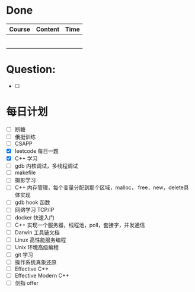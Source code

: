 # Done
| Course | Content | Time |
| ------ | ------- | ---- |
|        |         |      |
|        |         |      |
|        |         |      |
|        |         |      |
|        |         |      |
|        |         |      |

# Question:
- [ ]  

# 每日计划

- [ ] 断糖
- [ ] 俄挺训练
- [ ] CSAPP
- [x] leetcode 每日一题
- [x] C++ 学习
- [ ] gdb 内核调试，多线程调试
- [ ] makefile
- [ ] 摄影学习
- [ ] C++ 内存管理，每个变量分配到那个区域，malloc， free，new，delete具体实现
- [ ] gdb hook 函数
- [ ] 网络学习 TCP/IP
- [ ] docker 快速入门
- [ ] C++ 实现一个服务器，线程池，poll，套接字，并发通信
- [ ] Darwin 工具链文档
- [ ] Linux 高性能服务编程
- [ ] Unix 环境高级编程
- [ ] git 学习
- [ ] 操作系统真象还原
- [ ] Effective C++
- [ ] Effective Modern C++
- [ ] 剑指 offer